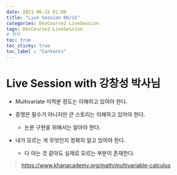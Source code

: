 ```yaml
---
date: 2021-06-15 01:09
title: "Live Session 06/15"
categories: DevCourse2 LiveSession
tags: DevCourse2 LiveSession
# 목차
toc: true  
toc_sticky: true 
toc_label : "Contents"
---
```



# Live Session with 강창성 박사님

- Multivariate 미적분 정도는 이해하고 있어야 한다.  

- 증명은 필수가 아니지만 큰 스토리는 이해하고 있어야 한다.  
    - 논문 구현을 위해서는 알아야 한다.  

- 내가 모르는 게 무엇인지 정확히 알고 있어야 한다.  
    - 다 아는 것 같아도 실제로 모르는 부분이 존재한다.  

> <https://www.khanacademy.org/math/multivariable-calculus>  

